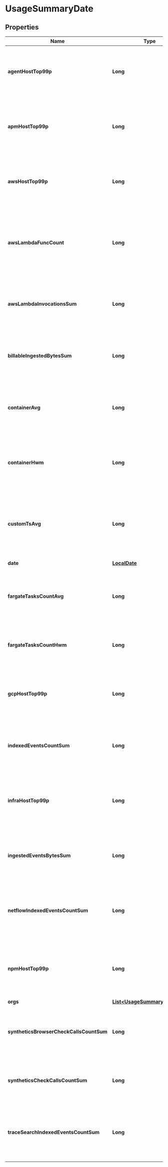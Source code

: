 

# UsageSummaryDate

## Properties

Name | Type | Description | Notes
------------ | ------------- | ------------- | -------------
**agentHostTop99p** | **Long** | Shows the 99th percentile of all agent hosts over all hours in the current date for all orgs. |  [optional]
**apmHostTop99p** | **Long** | Shows the 99th percentile of all distinct APM hosts over all hours in the current date for all orgs. |  [optional]
**awsHostTop99p** | **Long** | Shows the 99th percentile of all AWS hosts over all hours in the current date for all orgs. |  [optional]
**awsLambdaFuncCount** | **Long** | Shows the average of the number of functions that executed 1 or more times each hour in the current date for all orgs. |  [optional]
**awsLambdaInvocationsSum** | **Long** | Shows the sum of all AWS Labmda invocations over all hours in the current date for all orgs. |  [optional]
**billableIngestedBytesSum** | **Long** | Shows the sum of all log bytes ingested over all hours in the current date for all orgs. |  [optional]
**containerAvg** | **Long** | Shows the average of all distinct containers over all hours in the current date for all orgs. |  [optional]
**containerHwm** | **Long** | Shows the high watermark of all distinct containers over all hours in the current date for all orgs. |  [optional]
**customTsAvg** | **Long** | Shows the average number of distinct custom metrics over all hours in the current date for all orgs. |  [optional]
**date** | [**LocalDate**](LocalDate.md) | The date for the usage. |  [optional]
**fargateTasksCountAvg** | **Long** | Shows the high watermark of all Fargate tasks over all hours in the current date for all orgs. |  [optional]
**fargateTasksCountHwm** | **Long** | Shows the average of all Fargate tasks over all hours in the current date for all orgs. |  [optional]
**gcpHostTop99p** | **Long** | Shows the 99th percentile of all GCP hosts over all hours in the current date for all orgs. |  [optional]
**indexedEventsCountSum** | **Long** | Shows the sum of all log events indexed over all hours in the current date for all orgs. |  [optional]
**infraHostTop99p** | **Long** | Shows the 99th percentile of all distinct infrastructure hosts over all hours in the current date for all orgs. |  [optional]
**ingestedEventsBytesSum** | **Long** | Shows the sum of all log bytes ingested over all hours in the current date for all orgs. |  [optional]
**netflowIndexedEventsCountSum** | **Long** | Shows the sum of all Network flows indexed over all hours in the current date for all orgs. |  [optional]
**npmHostTop99p** | **Long** | Shows the 99th percentile of all distinct Networks hosts over all hours in the current date for all orgs. |  [optional]
**orgs** | [**List&lt;UsageSummaryDateOrg&gt;**](UsageSummaryDateOrg.md) |  |  [optional]
**syntheticsBrowserCheckCallsCountSum** | **Long** | Shows the sum of all Synthetic browser tests over all hours in the current date for all orgs. |  [optional]
**syntheticsCheckCallsCountSum** | **Long** | Shows the sum of all Synthetic API tests over all hours in the current date for all orgs. |  [optional]
**traceSearchIndexedEventsCountSum** | **Long** | Shows the sum of all analyzed spans indexed over all hours in the current date for all orgs. |  [optional]



